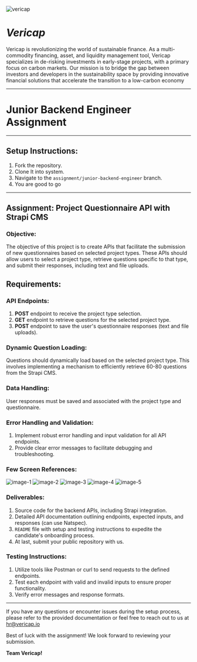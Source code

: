 ![vericap](https://i.postimg.cc/15ZnnGrT/favicon-256x256.png)

# _Vericap_
Vericap is revolutionizing the world of sustainable finance. As a multi-commodity financing, asset, and liquidity management tool, Vericap specializes in de-risking investments in early-stage projects, with a primary focus on carbon markets. Our mission is to bridge the gap between investors and developers in the sustainability space by providing innovative financial solutions that accelerate the transition to a low-carbon economy

---

# Junior Backend Engineer Assignment
---

## Setup Instructions:

1. Fork the repository.
2. Clone It into system.
3. Navigate to the `assignment/junior-backend-engineer` branch.
4. You are good to go

---

## Assignment: Project Questionnaire API with Strapi CMS

### Objective:

The objective of this project is to create APIs that facilitate the submission of new questionnaires based on selected project types. These APIs should allow users to select a project type, retrieve questions specific to that type, and submit their responses, including text and file uploads.

## Requirements:

### API Endpoints:

1. **POST** endpoint to receive the project type selection.
2. **GET** endpoint to retrieve questions for the selected project type.
3. **POST** endpoint to save the user's questionnaire responses (text and file uploads).

### Dynamic Question Loading:

Questions should dynamically load based on the selected project type. This involves implementing a mechanism to efficiently retrieve 60-80 questions from the Strapi CMS.

### Data Handling:

User responses must be saved and associated with the project type and questionnaire.

### Error Handling and Validation:

1. Implement robust error handling and input validation for all API endpoints.
2. Provide clear error messages to facilitate debugging and troubleshooting.

### Few Screen References:
![image-1](https://i.postimg.cc/cLK4H68C/image.png)
![image-2](https://i.postimg.cc/3xPrD7gB/image-1.png)
![image-3](https://i.postimg.cc/fyTMhbNw/image-2.png)
![image-4](https://i.postimg.cc/bJPz3TVS/image-3.png)
![image-5](https://i.postimg.cc/sXJ38hb6/image-4.png)

### Deliverables:

1. Source code for the backend APIs, including Strapi integration.
2. Detailed API documentation outlining endpoints, expected inputs, and responses (can use Natspec).
3. `README` file with setup and testing instructions to expedite the candidate's onboarding process.
4. At last, submit your public repository with us.

### Testing Instructions:

1. Utilize tools like Postman or curl to send requests to the defined endpoints.
2. Test each endpoint with valid and invalid inputs to ensure proper functionality.
3. Verify error messages and response formats.

---

If you have any questions or encounter issues during the setup process, please refer to the provided documentation or feel free to reach out to us at [hr@vericap.io](hr@vericap.io)

Best of luck with the assignment! We look forward to reviewing your submission.

**Team Vericap!**